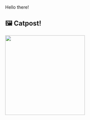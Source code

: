 Hello there!



## 🖼️ Catpost!

<sub>
    <img src="https://cdn2.thecatapi.com/images/1df.png" height="256">
</sub>

